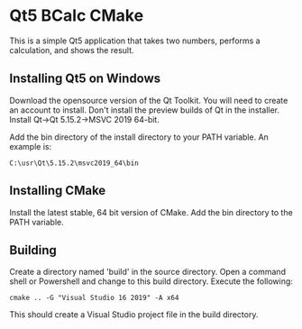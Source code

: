 # Qt5 BCalc CMake

This is a simple Qt5 application that takes two numbers, performs a calculation, and shows the result.

## Installing Qt5 on Windows

Download the opensource version of the Qt Toolkit. You will need to create an account to install. Don't install the preview builds of Qt in the installer. Install Qt->Qt 5.15.2->MSVC 2019 64-bit.

Add the bin directory of the install directory to your PATH variable. An example is: 

```
C:\usr\Qt\5.15.2\msvc2019_64\bin
```

## Installing CMake

Install the latest stable, 64 bit version of CMake. Add the bin directory to the PATH variable.

## Building

Create a directory named 'build' in the source directory. Open a command shell or Powershell and change to this build directory. Execute the following:

```
cmake .. -G "Visual Studio 16 2019" -A x64
```

This should create a Visual Studio project file in the build directory. 
